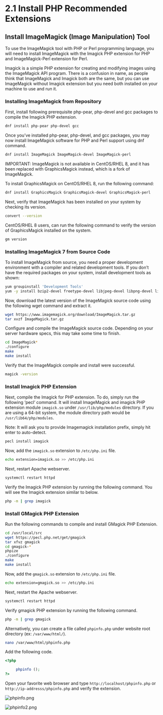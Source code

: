 # 2.1 Install PHP Recommended Extensions

## Install ImageMagick (Image Manipulation) Tool

To use the ImageMagick tool with PHP or Perl programming language, you will need to install ImageMagick with the Imagick PHP extension for PHP and ImageMagick-Perl extension for Perl.

Imagick is a simple PHP extension for creating and modifying images using the ImageMagick API program. There is a confusion in name, as people think that ImageMagick and Imagick both are the same, but you can use ImageMagick without Imagick extension but you need both installed on your machine to use and run it.

### Installing ImageMagick from Repository
First, install following prerequisite php-pear, php-devel and gcc packages to compile the Imagick PHP extension.

```bash
dnf install php-pear php-devel gcc 
```

Once you’ve installed php-pear, php-devel, and gcc packages, you may now install ImageMagick software for PHP and Perl support using dnf command.

```bash
dnf install ImageMagick ImageMagick-devel ImageMagick-perl
```

IMPORTANT: ImageMagick is not available in CentOS/RHEL 8, and it has been replaced with GraphicsMagick instead, which is a fork of ImageMagick.

To install GraphicsMagick on CentOS/RHEL 8, run the following command:

```bash
dnf install GraphicsMagick GraphicsMagick-devel GraphicsMagick-perl
```

Next, verify that ImageMagick has been installed on your system by checking its version.

```bash
convert --version
```

CentOS/RHEL 8 users, can run the following command to verify the version of GraphicsMagick installed on the system.

```bash
gm version
```

### Installing ImageMagick 7 from Source Code
To install ImageMagick from source, you need a proper development environment with a compiler and related development tools. If you don’t have the required packages on your system, install development tools as shown:

```bash
yum groupinstall 'Development Tools'
yum -y install bzip2-devel freetype-devel libjpeg-devel libpng-devel libtiff-devel giflib-devel zlib-devel ghostscript-devel djvulibre-devel libwmf-devel jasper-devel libtool-ltdl-devel libX11-devel libXext-devel libXt-devel lcms-devel libxml2-devel librsvg2-devel OpenEXR-devel php-devel
```

Now, download the latest version of the ImageMagick source code using the following wget command and extract it.

```bash
wget https://www.imagemagick.org/download/ImageMagick.tar.gz
tar xvzf ImageMagick.tar.gz
```

Configure and compile the ImageMagick source code. Depending on your server hardware specs, this may take some time to finish.

```bash
cd ImageMagick*
./configure
make
make install
```

Verify that the ImageMagick compile and install were successful.

```bash
magick -version
```

### Install Imagick PHP Extension

Next, compile the Imagick for PHP extension. To do, simply run the following ‘pecl‘ command. It will install ImageMagick and imagick PHP extension module `imagick.so` under `/usr/lib/php/modules` directory. If you are using a 64-bit system, the module directory path would be `/usr/lib64/php/modules`.

Note: It will ask you to provide Imagemagick installation prefix, simply hit enter to auto-detect.

```bash
pecl install imagick 
```

Now, add the `imagick.so` extension to `/etc/php.ini` file.

```bash
echo extension=imagick.so >> /etc/php.ini
```

Next, restart Apache webserver.

```bash
systemctl restart httpd
```

Verify the Imagick PHP extension by running the following command. You will see the Imagick extension similar to below.

```bash
php -m | grep imagick
```

### Install GMagick PHP Extension

Run the following commands to compile and install GMagick PHP Extension.

```bash
cd /usr/local/src
wget https://pecl.php.net/get/gmagick
tar xfvz gmagick
cd gmagick-*
phpize
./configure
make
make install
```

Now, add the `gmagick.so` extension to `/etc/php.ini` file.

```bash
echo extension=gmagick.so >> /etc/php.ini
```

Next, restart the Apache webserver.

```bash
systemctl restart httpd
```

Verify gmagick PHP extension by running the following command.

```bash
php -m | grep gmagick
```

Alternatively, you can create a file called `phpinfo.php` under website root directory (ex: `/var/www/html/`).

```bash
nano /var/www/html/phpinfo.php
```

Add the following code.

```php
<?php

     phpinfo ();
?>
```

Open your favorite web browser and type `http://localhost/phpinfo.php` or
`http://ip-addresss/phpinfo.php` and verify the extension.

![phpinfo.png](phpinfo.png)

![phpinfo2.png](phpinfo2.png)



















